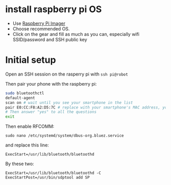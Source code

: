 # install raspberry pi OS
 - Use [Raspberry Pi Imager](https://www.raspberrypi.com/software/)
 - Choose recommended OS.
 - Click on the gear and fill as much as you can, especially wifi SSID/password and SSH public key

# Initial setup

Open an SSH session on the rasperry pi with `ssh pi@robot`

Then pair your phone with the raspberry pi:
``` bash
sudo bluetoothctl
default-agent
scan on # wait until you see your smartphone in the list
pair E0:CC:F8:A2:D5:7C # replace with your smartphone's MAC address, you can also find it directly in your smartphone's settings
# Then answer "yes" to all the questions
exit
```

Then enable RFCOMM:
```
sudo nano /etc/systemd/system/dbus-org.bluez.service
```

and replace this line:
```
ExecStart=/usr/lib/bluetooth/bluetoothd
```
By these two:
```
ExecStart=/usr/lib/bluetooth/bluetoothd -C
ExecStartPost=/usr/bin/sdptool add SP
```


